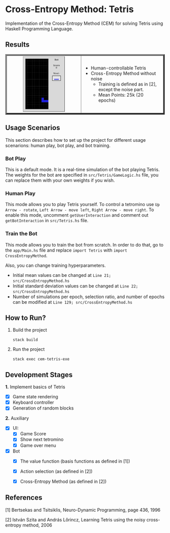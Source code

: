 # Cross-Entropy Method: Tetris

Implementation of the Cross-Entropy Method (CEM) for solving Tetris using Haskell Programming Language.

## Results
 <table border="4mm ridge">
  <tr>
    <td align="middle"><img src="https://github.com/vkurenkov/cem-tetris/blob/master/bot-play.gif" alt="Bot Playing Tetris" align="center" width="60%" height="60%"></td>
    <td><ul>
<li> Human-controllable Tetris </li>
<li> Cross-Entropy Method without noise
    <ul>
        <li> Training is defined as in [2], except the noise part. </li>
        <li> Mean Points: 25k (20 epochs) </li>
    </ul>
 </li>
</ul></td>
  </tr>
</table> 


## Usage Scenarios
This section describes how to set up the project for different usage scenarions: human play, bot play, and bot training.

### Bot Play
This is a default mode. It is a real-time simulation of the bot playing Tetris. The weights for the bot are specified in ```src/Tetris/GameLogic.hs``` file, you can replace them with your own weights if you wish.

### Human Play
This mode allows you to play Tetris yourself. To control a tetromino use ```Up Arrow - rotate```, ```Left Arrow - move left```, ```Right Arrow - move right```. To enable this mode, uncomment ```getUserInteraction``` and comment out ```getBotInteraction``` in ```src/Tetris.hs``` file.

### Train the Bot
This mode allows you to train the bot from scratch. In order to do that, go to the ```app/Main.hs``` file and replace ```import Tetris``` with ```import CrossEntropyMethod```.

Also, you can change training hyperparameters.
- Initial mean values can be changed at ```Line 21; src/CrossEntropyMethod.hs```
- Initial standard deviation values can be changed at ``Line 22; src/CrossEntropyMethod.hs``
- Number of simulations per epoch, selection ratio, and number of epochs can be modified at ```Line 129; src/CrossEntropyMethod.hs```

## How to Run?

1. Build the project
    ```
    stack build
    ```
2. Run the project
    ```
    stack exec cem-tetris-exe
    ```

## Development Stages

**1.** Implement basics of Tetris
- [X] Game state rendering
- [X] Keyboard controller
- [X] Generation of random blocks

**2.** Auxiliary
- [X] UI:
  - [X] Game Score
  - [X] Show next tetromino
  - [X] Game over menu
- [X] Bot
  - [X] The value function (basis functions as defined in [1])
  - [X] Action selection (as defined in [2])
  - [X] Cross-Entropy Method (as defined in [2])
  
  
## References
[1] Bertsekas and Tsitsiklis, Neuro-Dynamic Programming, page 436, 1996

[2] István Szita and András Lőrincz, Learning Tetris using the noisy cross-entropy method, 2006
